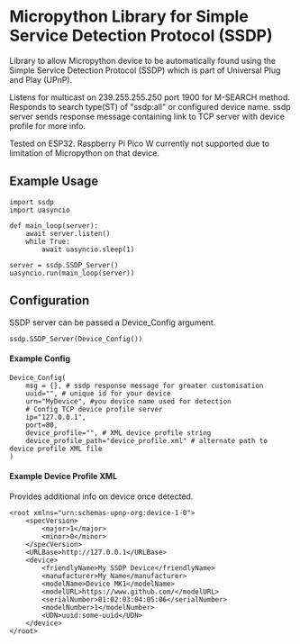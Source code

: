 # Micropython Library for Simple Service Detection Protocol (SSDP)

Library to allow Micropython device to be automatically found using the
Simple Service Detection Protocol (SSDP) which is part of Universal Plug and Play (UPnP). 

Listens for multicast on 239.255.255.250 port 1900 for M-SEARCH method.
Responds to search type(ST) of "ssdp:all" or configured device name.
ssdp server sends response message containing link to TCP server with device profile for more info.

Tested on ESP32. Raspberry Pi Pico W currently not supported due to limitation of Micropython on that device.

## Example Usage
```
import ssdp
import uasyncio

def main_loop(server):
    await server.listen()
    while True:
        await uasyncio.sleep(1)

server = ssdp.SSDP_Server()
uasyncio.run(main_loop(server))
```

## Configuration

SSDP server can be passed a Device_Config argument.

```
ssdp.SSDP_Server(Device_Config())
```

#### Example Config

```
Device_Config(
    msg = {}, # ssdp response message for greater customisation
    uuid="", # unique id for your device
    urn="MyDevice", #you device name used for detection
    # Config TCP device profile server
    ip="127.0.0.1",
    port=80, 
    device_profile="", # XML device profile string
    device_profile_path="device_profile.xml" # alternate path to device profile XML file
)
```

#### Example Device Profile XML

Provides additional info on device once detected.

```
<root xmlns="urn:schemas-upnp-org:device-1-0">
    <specVersion>
        <major>1</major>
        <minor>0</minor>
    </specVersion>
    <URLBase>http://127.0.0.1</URLBase>
    <device>
        <friendlyName>My SSDP Device</friendlyName>
        <manufacturer>My Name</manufacturer>
        <modelName>Device MK1</modelName>
        <modelURL>https://www.github.com/</modelURL>
        <serialNumber>01:02:03:04:05:06</serialNumber>
        <modelNumber>1</modelNumber>
        <UDN>uuid:some-uuid</UDN>
    </device>
</root> 

```
